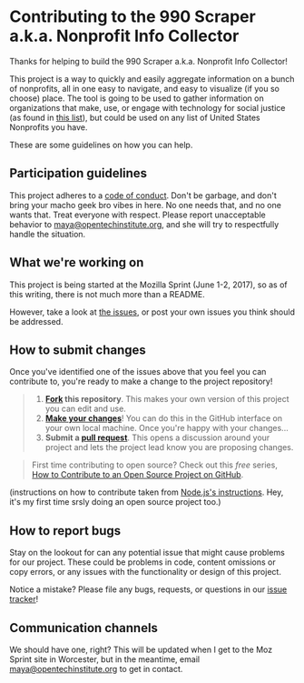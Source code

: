 # Contributing to the 990 Scraper a.k.a. Nonprofit Info Collector

Thanks for helping to build the 990 Scraper a.k.a. Nonprofit Info Collector!

This project is a way to quickly and easily aggregate information on a bunch of nonprofits, all in one easy to navigate, and easy to visualize (if you so choose) place. The tool is going to be used to gather information on organizations that make, use, or engage with technology for social justice (as found in [this list](https://docs.google.com/spreadsheets/d/1jwM-cYI1Ep9ZjNxGDjJXjqNkYA-f1ViyAH-Bv1tLvV4/edit#gid=0)), but could be used on any list of United States Nonprofits you have. 

These are some guidelines on how you can help.

## Participation guidelines

This project adheres to a [code of conduct](CODE_OF_CONDUCT.md). Don't be garbage, and don't bring your macho geek bro vibes in here. No one needs that, and no one wants that. Treat everyone with respect. Please report unacceptable behavior to maya@opentechinstitute.org, and she will try to respectfully handle the situation.

## What we're working on

This project is being started at the Mozilla Sprint (June 1-2, 2017), so as of this writing, there is not much more than a README. 

However, take a look at [the issues](https://github.com/opentechinstitute/990-scraper/issues), or post your own issues you think should be addressed. 

## How to submit changes

Once you've identified one of the issues above that you feel you can contribute to, you're ready to make a change to the project repository!
 
> 1. **[Fork](https://help.github.com/articles/fork-a-repo/) this repository**. This makes your own version of this project you can edit and use.
> 2. **[Make your changes](https://guides.github.com/activities/forking/#making-changes)**! You can do this in the GitHub interface on your own local machine. Once you're happy with your changes...
> 3. **Submit a [pull request](https://help.github.com/articles/proposing-changes-to-a-project-with-pull-requests/)**. This opens a discussion around your project and lets the project lead know you are proposing changes.

> First time contributing to open source? Check out this *free* series, [How to Contribute to an Open Source Project on GitHub](https://egghead.io/series/how-to-contribute-to-an-open-source-project-on-github).

(instructions on how to contribute taken from [Node.js's instructions](https://github.com/nodejs/node/blob/master/CONTRIBUTING.md#code-contributions). Hey, it's my first time srsly doing an open source project too.)

## How to report bugs

Stay on the lookout for can any potential issue that might cause problems for our project. These could be problems in code, content omissions or copy errors, or any issues with the functionality or design of this project. 

Notice a mistake? Please file any bugs, requests, or questions in our [issue tracker](https://github.com/opentechinstitute/990-scraper/issues)!

## Communication channels

We should have one, right? This will be updated when I get to the Moz Sprint site in Worcester, but in the meantime, email maya@opentechinstitute.org to get in contact. 